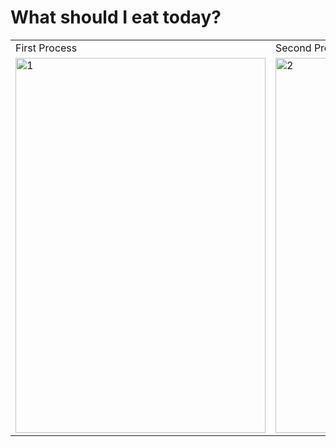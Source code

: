 # What should I eat today? 

<table>
  <tr>
    <td>First Process</td>
     <td>Second Process</td>
     <td>Third Process</td>
  </tr>
  <tr>
    <td><img src="https://user-images.githubusercontent.com/50543193/136081369-a30facfa-e6fd-4f22-8701-c36205046b5d.png" alt="1" width="400" height="600"> </td>
    <td><img src="https://user-images.githubusercontent.com/50543193/136081376-aa3d1105-be39-4af6-9a0d-bf87019152e4.png" alt="2" width="400" height="600"></td>
    <td><img src="https://user-images.githubusercontent.com/50543193/136081378-75e31f5f-a112-4b34-9773-696afbb26590.png" alt="2" width="400" height="600"></td>
  </tr>
 </table>


